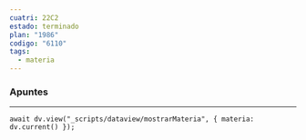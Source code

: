 ```yaml
---
cuatri: 22C2
estado: terminado
plan: "1986"
codigo: "6110"
tags:
  - materia
---
```

### Apuntes 
---
```dataviewjs
await dv.view("_scripts/dataview/mostrarMateria", { materia: dv.current() });
```